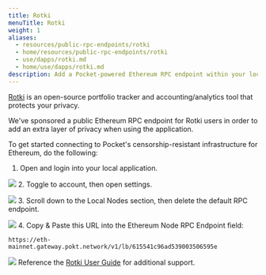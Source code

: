 ```yaml
---
title: Rotki
menuTitle: Rotki
weight: 1
aliases:
  - resources/public-rpc-endpoints/rotki
  - home/resources/public-rpc-endpoints/rotki
  - use/dapps/rotki.md
  - home/use/dapps/rotki.md
description: Add a Pocket-powered Ethereum RPC endpoint within your local Rotki application.
---
```



[Rotki](https://bit.ly/RotkiPOKT) is an open-source portfolio tracker and accounting/analytics tool that protects your privacy.

We've sponsored a public Ethereum RPC endpoint for Rotki users in order to add an extra layer of privacy when using the application.

To get started connecting to Pocket's censorship-resistant infrastructure for Ethereum, do the following:

1. Open and login into your local application.

![](/images/rotki-step-1.png)
2. Toggle to account, then open settings.

![](/images/rotki-step-2.png)
3. Scroll down to the Local Nodes section, then delete the default RPC endpoint.

![](/images/rotki-step-3.png)
4. Copy & Paste this URL into the Ethereum Node RPC Endpoint field:

`https://eth-mainnet.gateway.pokt.network/v1/lb/615541c96ad539003506595e`

![](/images/rotki-step-4.png)
Reference the [Rotki User Guide](https://rotki.readthedocs.io/en/latest/usage_guide.html) for additional support.
